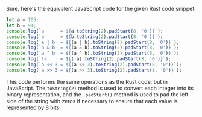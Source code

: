 Sure, here's the equivalent JavaScript code for the given Rust code snippet:
```javascript
let a = 105;
let b = 91;
console.log(`a      = ${a.toString(2).padStart(8, '0')}`);
console.log(`b      = ${b.toString(2).padStart(8, '0')}`);
console.log(`a | b  = ${(a | b).toString(2).padStart(8, '0')}`);
console.log(`a & b  = ${(a & b).toString(2).padStart(8, '0')}`);
console.log(`a ^ b  = ${(a ^ b).toString(2).padStart(8, '0')}`);
console.log(`!a     = ${(!a).toString(2).padStart(8, '0')}`);
console.log(`a << 3 = ${(a << 3).toString(2).padStart(8, '0')}`);
console.log(`a >> 3 = ${(a >> 3).toString(2).padStart(8, '0')}`);
```
This code performs the same operations as the Rust code, but in JavaScript. The `toString(2)` method is used to convert each integer into its binary representation, and the `.padStart()` method is used to pad the left side of the string with zeros if necessary to ensure that each value is represented by 8 bits.

